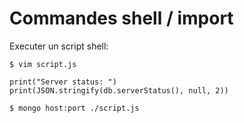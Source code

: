 # Commandes shell / import

Executer un script shell:

    $ vim script.js
    
    print("Server status: ")
    print(JSON.stringify(db.serverStatus(), null, 2))

    $ mongo host:port ./script.js
    
    